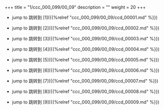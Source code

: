 +++
title = "1/ccc_000_099/00_09"
description = ""
weight = 20
+++

* jump to 跳转到 [1]({{%relref "ccc_000_099/00_09/ccd_00001.md" %}})

* jump to 跳转到 [2]({{%relref "ccc_000_099/00_09/ccd_00002.md" %}})

* jump to 跳转到 [3]({{%relref "ccc_000_099/00_09/ccd_00003.md" %}})

* jump to 跳转到 [4]({{%relref "ccc_000_099/00_09/ccd_00004.md" %}})

* jump to 跳转到 [5]({{%relref "ccc_000_099/00_09/ccd_00005.md" %}})

* jump to 跳转到 [6]({{%relref "ccc_000_099/00_09/ccd_00006.md" %}})

* jump to 跳转到 [7]({{%relref "ccc_000_099/00_09/ccd_00007.md" %}})

* jump to 跳转到 [8]({{%relref "ccc_000_099/00_09/ccd_00008.md" %}})

* jump to 跳转到 [9]({{%relref "ccc_000_099/00_09/ccd_00009.md" %}})

